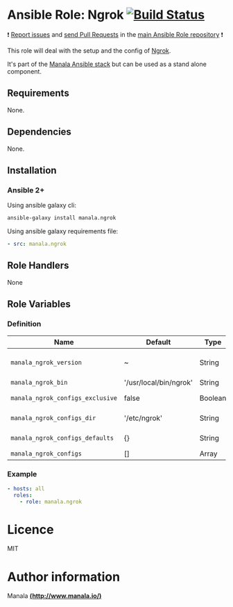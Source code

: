 # Ansible Role: Ngrok [![Build Status](https://travis-ci.org/manala/ansible-role-ngrok.svg?branch=master)](https://travis-ci.org/manala/ansible-role-ngrok)

:exclamation: [Report issues](https://github.com/manala/ansible-roles/issues) and [send Pull Requests](https://github.com/manala/ansible-roles/pulls) in the [main Ansible Role repository](https://github.com/manala/ansible-roles) :exclamation:

This role will deal with the setup and the config of [Ngrok](https://ngrok.com/).

It's part of the [Manala Ansible stack](http://www.manala.io) but can be used as a stand alone component.

## Requirements

None.

## Dependencies

None.

## Installation

### Ansible 2+

Using ansible galaxy cli:

```bash
ansible-galaxy install manala.ngrok
```

Using ansible galaxy requirements file:

```yaml
- src: manala.ngrok
```

## Role Handlers

None

## Role Variables

### Definition

| Name                             | Default                | Type    | Description                            |
| -------------------------------- | ---------------------- | ------- | -------------------------------------- |
| `manala_ngrok_version`           | ~                      | String  | Version to install, latest by default  |
| `manala_ngrok_bin`               | '/usr/local/bin/ngrok' | String  | Binary                                 |
| `manala_ngrok_configs_exclusive` | false                  | Boolean | Configurations exclusivity             |
| `manala_ngrok_configs_dir`       | '/etc/ngrok'           | String  | Configurations directory path          |
| `manala_ngrok_configs_defaults`  | {}                     | String  | Configurations defaults                |
| `manala_ngrok_configs`           | []                     | Array   | Configurations                         |

### Example

```yaml
- hosts: all
  roles:
    - role: manala.ngrok
```

# Licence

MIT

# Author information

Manala [**(http://www.manala.io/)**](http://www.manala.io)
